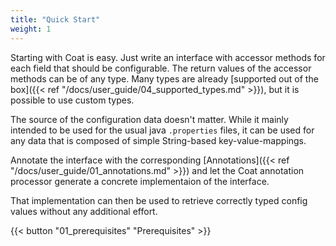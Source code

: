 ```yaml
---
title: "Quick Start"
weight: 1
---
```


Starting with Coat is easy. 
Just write an interface with accessor methods for each field that should be
configurable. The return values of the accessor methods can be of any type.
Many types are already 
[supported out of the box]({{< ref "/docs/user_guide/04_supported_types.md" >}}),
but it is possible to use custom types.

The source of the configuration data doesn't matter. While it
mainly intended to be used for the usual java `.properties` files, it can
be used for any data that is composed of simple String-based
key-value-mappings.

Annotate the interface with the corresponding 
[Annotations]({{< ref "/docs/user_guide/01_annotations.md" >}})
and let the Coat annotation processor generate a concrete implementaion of
the interface. 

That implementation can then be used to retrieve correctly typed config
values without any additional effort.

{{< button "01_prerequisites" "Prerequisites" >}}
